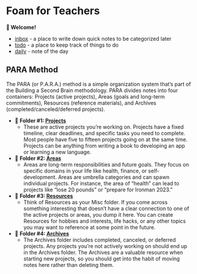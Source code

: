# Foam for Teachers

**👋 Welcome!**

- [inbox](./inbox.md) - a place to write down quick notes to be categorized later
- [todo](./todo.md) - a place to keep track of things to do
- [daily](./daily/) - note of the day

## PARA Method

The PARA (or P.A.R.A.) method is a simple organization system that’s part of the Building a Second Brain methodology. PARA divides notes into four containers: Projects (active projects), Areas (goals and long-term commitments), Resources (reference materials), and Archives (completed/canceled/deferred projects). 

* 📂 **Folder #1: [Projects](./projects/)**
  * These are active projects you’re working on. Projects have a fixed timeline, clear deadlines, and specific tasks you need to complete. Most people have five to fifteen projects going on at the same time. Projects can be anything from writing a book to developing an app or learning a new language. 
* 📂 **Folder #2: [Areas](./areas/)**
  * Areas are long-term responsibilities and future goals. They focus on specific domains in your life like health, finance, or self-development. Areas are umbrella categories and can spawn individual projects. For instance, the area of “health” can lead to projects like “lose 20 pounds” or “prepare for Ironman 2023.”
* 📂 **Folder #3: [Resources](./resources/)**
  * Think of Resources as your Misc folder. If you come across something interesting that doesn’t have a clear connection to one of the active projects or areas, you dump it here. You can create Resources for hobbies and interests, life hacks, or any other topics you may want to reference at some point in the future.
* 📂 **Folder #4: [Archives](./archive/)**
  * The Archives folder includes completed, canceled, or deferred projects. Any projects you’re not actively working on should end up in the Archives folder. The Archives are a valuable resource when starting new projects, so you should get into the habit of moving notes here rather than deleting them.
